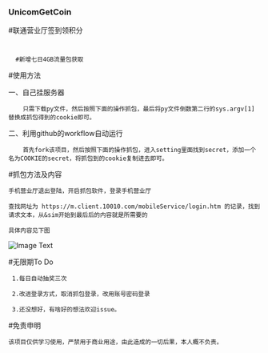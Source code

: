 ### UnicomGetCoin


#联通营业厅签到领积分


   #
   
      #新增七日4GB流量包获取


#使用方法

  一、自己挂服务器

        只需下载py文件，然后按照下面的操作抓包，最后将py文件倒数第二行的sys.argv[1]替换成抓包得到的cookie即可。
  
  二、利用github的workflow自动运行

        首先fork该项目，然后按照下面的操作抓包，进入setting里面找到secret，添加一个名为COOKIE的secret，将抓包到的cookie复制进去即可。
  
 
 #抓包方法及内容
    
    手机营业厅退出登陆，开启抓包软件，登录手机营业厅
    
    查找网址为 https://m.client.10010.com/mobileService/login.htm 的记录，找到请求文本，从&sim开始到最后后的内容就是所需要的
    
    具体内容见下图
    
   ![Image Text](https://github.com/QiuYueBaiJXW/UnicomGetCoin/blob/master/Photo/A86CC0F6-E719-47C2-9087-AA428FC88C00.jpeg?raw=true)
  
  
  
 #无限期To Do
 
     1.每日自动抽奖三次
     
     2.改进登录方式，取消抓包登录，改用账号密码登录
     
     3.还没想好，有啥好的想法欢迎issue。

    
  #免责申明
    
    该项目仅供学习使用，严禁用于商业用途，由此造成的一切后果，本人概不负责。
